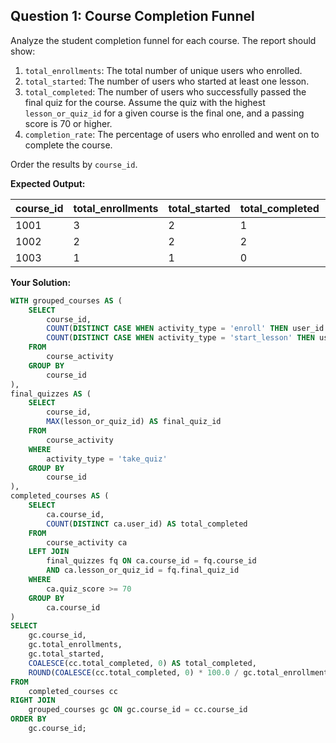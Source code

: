 ## Question 1: Course Completion Funnel

Analyze the student completion funnel for each course. The report should show:

1. `total_enrollments`: The total number of unique users who enrolled.
2. `total_started`: The number of users who started at least one lesson.
3. `total_completed`: The number of users who successfully passed the final quiz for the course. Assume the quiz with the highest `lesson_or_quiz_id` for a given course is the final one, and a passing score is 70 or higher.
4. `completion_rate`: The percentage of users who enrolled and went on to complete the course.

Order the results by `course_id`.

**Expected Output:**

| course_id | total_enrollments | total_started | total_completed | completion_rate_pct |
| --------- | ----------------- | ------------- | --------------- | ------------------- |
| 1001      | 3                 | 2             | 1               | 33.33               |
| 1002      | 2                 | 2             | 2               | 100.00              |
| 1003      | 1                 | 1             | 0               | 0.00                |

**Your Solution:**

```sql
WITH grouped_courses AS (
	SELECT
		course_id,
		COUNT(DISTINCT CASE WHEN activity_type = 'enroll' THEN user_id END) AS total_enrollments,
		COUNT(DISTINCT CASE WHEN activity_type = 'start_lesson' THEN user_id END) AS total_started
	FROM
		course_activity
	GROUP BY
		course_id
),
final_quizzes AS (
	SELECT
		course_id,
		MAX(lesson_or_quiz_id) AS final_quiz_id
	FROM
		course_activity
	WHERE
		activity_type = 'take_quiz'
	GROUP BY
		course_id
),
completed_courses AS (
	SELECT
		ca.course_id,
		COUNT(DISTINCT ca.user_id) AS total_completed
	FROM
		course_activity ca
	LEFT JOIN
		final_quizzes fq ON ca.course_id = fq.course_id
		AND ca.lesson_or_quiz_id = fq.final_quiz_id
	WHERE
		ca.quiz_score >= 70
	GROUP BY
		ca.course_id
)
SELECT
	gc.course_id,
	gc.total_enrollments,
	gc.total_started,
	COALESCE(cc.total_completed, 0) AS total_completed,
	ROUND(COALESCE(cc.total_completed, 0) * 100.0 / gc.total_enrollments, 2 ) AS completion_rate_pct
FROM
	completed_courses cc
RIGHT JOIN
	grouped_courses gc ON gc.course_id = cc.course_id
ORDER BY
	gc.course_id;
```

